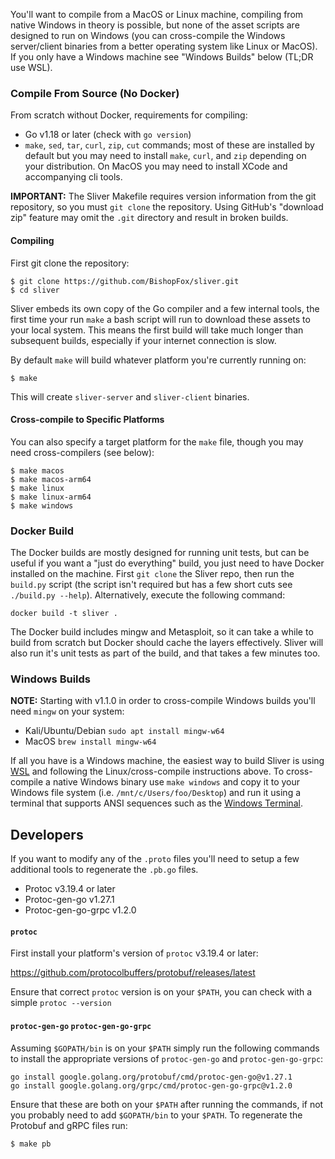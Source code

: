You'll want to compile from a MacOS or Linux machine, compiling from native Windows in theory is possible, but none of the asset scripts are designed to run on Windows (you can cross-compile the Windows server/client binaries from a better operating system like Linux or MacOS). If you only have a Windows machine see "Windows Builds" below (TL;DR use WSL).

### Compile From Source (No Docker)

From scratch without Docker, requirements for compiling:

* Go v1.18 or later (check with `go version`)
* `make`, `sed`, `tar`, `curl`, `zip`, `cut` commands; most of these are installed by default but you may need to install `make`, `curl`, and `zip` depending on your distribution. On MacOS you may need to install XCode and accompanying cli tools.

**IMPORTANT:** The Sliver Makefile requires version information from the git repository, so you must `git clone` the repository. Using GitHub's "download zip" feature may omit the `.git` directory and result in broken builds.

#### Compiling

First git clone the repository:

```
$ git clone https://github.com/BishopFox/sliver.git
$ cd sliver
```

Sliver embeds its own copy of the Go compiler and a few internal tools, the first time your run `make` a bash script will run to download these assets to your local system. This means the first build will take much longer than subsequent builds, especially if your internet connection is slow.

By default `make` will build whatever platform you're currently running on:

```
$ make
```

This will create `sliver-server` and `sliver-client` binaries.

#### Cross-compile to Specific Platforms

You can also specify a target platform for the `make` file, though you may need cross-compilers (see below):

```
$ make macos
$ make macos-arm64
$ make linux
$ make linux-arm64
$ make windows
```

### Docker Build

The Docker builds are mostly designed for running unit tests, but can be useful if you want a "just do everything" build, you just need to have Docker installed on the machine. First `git clone` the Sliver repo, then run the `build.py` script (the script isn't required but has a few short cuts see `./build.py --help`). Alternatively, execute the following command: 

```
docker build -t sliver .
```

The Docker build includes mingw and Metasploit, so it can take a while to build from scratch but Docker should cache the layers effectively. Sliver will also run it's unit tests as part of the build, and that takes a few minutes too.

### Windows Builds

__NOTE:__ Starting with v1.1.0 in order to cross-compile Windows builds you'll need `mingw` on your system:
* Kali/Ubuntu/Debian `sudo apt install mingw-w64`
* MacOS `brew install mingw-w64`

If all you have is a Windows machine, the easiest way to build Sliver is using [WSL](https://docs.microsoft.com/en-us/windows/wsl/install-win10) and following the Linux/cross-compile instructions above. To cross-compile a native Windows binary use `make windows` and copy it to your Windows file system (i.e. `/mnt/c/Users/foo/Desktop`) and run it using a terminal that supports ANSI sequences such as the [Windows Terminal](https://github.com/microsoft/terminal).

## Developers

If you want to modify any of the `.proto` files you'll need to setup a few additional tools to regenerate the `.pb.go` files.
* Protoc v3.19.4 or later
* Protoc-gen-go v1.27.1
* Protoc-gen-go-grpc v1.2.0

#### `protoc`

First install your platform's version of `protoc` v3.19.4 or later:

https://github.com/protocolbuffers/protobuf/releases/latest

Ensure that correct `protoc` version is on your `$PATH`, you can check with a simple `protoc --version`

#### `protoc-gen-go` `protoc-gen-go-grpc`

Assuming `$GOPATH/bin` is on your `$PATH` simply run the following commands to install the appropriate versions of `protoc-gen-go` and `protoc-gen-go-grpc`:

```
go install google.golang.org/protobuf/cmd/protoc-gen-go@v1.27.1
go install google.golang.org/grpc/cmd/protoc-gen-go-grpc@v1.2.0
```

Ensure that these are both on your `$PATH` after running the commands, if not you probably need to add `$GOPATH/bin` to your `$PATH`. To regenerate the Protobuf and gRPC files run:

```
$ make pb
```
